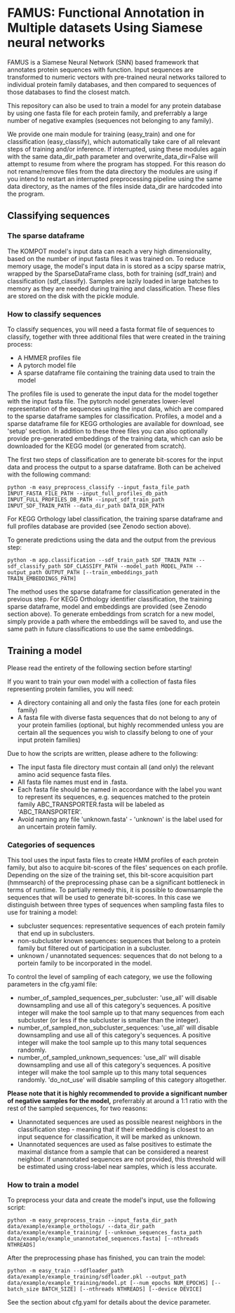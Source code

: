 # FAMUS: Functional Annotation in Multiple datasets Using Siamese neural networks


FAMUS is a Siamese Neural Network (SNN) based framework that annotates protein sequences with function. Input sequences are transformed to numeric vectors with pre-trained neural networks tailored to individual protein family databases, and then compared to sequences of those databases to find the closest match.

This repository can also be used to train a model for any protein database by using one fasta file for each protein family, and preferrably a large number of negative examples (sequences not belonging to any family). 

We provide one main module for training (easy_train) and one for classification (easy_classify), which automatically take care of all relevant steps of training and/or inference. If interrupted, using these modules again with the same data_dir_path parameter and overwrite_data_dir=False will attempt to resume from where the program has stopped. For this reason do not rename/remove files from the data directory the modules are using if you intend to restart an interrupted preprocessing pipeline using the same data directory, as the names of the files inside data_dir are hardcoded into the program.



## Classifying sequences

### The sparse dataframe

The KOMPOT model's input data can reach a very high dimensionality, based on the number of input fasta files it was trained on. To reduce memory usage, the model's input data in is stored as a scipy sparse matrix, wrapped by the SparseDataFrame class, both for training (sdf_train) and classification (sdf_classify). Samples are lazily loaded in large batches to memory as they are needed during training and classification. These files are stored on the disk with the pickle module.

### How to classify sequences

To classify sequences, you will need a fasta format file of sequences to classify, together with three additional files that were created in the training process:
- A HMMER profiles file
- A pytorch model file 
- A sparse dataframe file containing the training data used to train the model

The profiles file is used to generate the input data for the model together with the input fasta file. The pytorch nodel generates lower-level representation of the sequences using the input data, which are compared to the sparse dataframe samples for classification.
Profiles, a model and a sparse dataframe file for KEGG orthologies are available for download, see 'setup' section. In addition to these three files you can also optionally provide pre-generated embeddings of the training data, which can aslo be downloaded for the KEGG model (or generated from scratch).

The first two steps of classification are to generate bit-scores for the input data and process the output to a sparse dataframe. Both can be acheived with the following command:

```
python -m easy_preprocess_classify --input_fasta_file_path INPUT_FASTA_FILE_PATH --input_full_profiles_db_path INPUT_FULL_PROFILES_DB_PATH --input_sdf_train_path INPUT_SDF_TRAIN_PATH --data_dir_path DATA_DIR_PATH
```

For KEGG Orthology label classification, the training sparse dataframe and full profiles database are provided (see Zenodo section above).

To generate predictions using the data and the output from the previous step:

```
python -m app.classification --sdf_train_path SDF_TRAIN_PATH --sdf_classify_path SDF_CLASSIFY_PATH --model_path MODEL_PATH --output_path OUTPUT_PATH [--train_embeddings_path TRAIN_EMBEDDINGS_PATH]
```

The method uses the sparse dataframe for classification generated in the previous step. For KEGG Orthology identifier classification, the training sparse dataframe, model and embeddings are provided (see Zenodo section above). To generate embeddings from scratch for a new model, simply provide a path where the embeddings will be saved to, and use the same path in future classifications to use the same embeddings. 

## Training a model

Please read the entirety of the following section before starting!

If you want to train your own model with a collection of fasta files representing protein families, you will need:
 - A directory containing all and only the fasta files (one for each protein family)
 - A fasta file with diverse fasta sequences that do not belong to any of your protein families (optional, but highly recommended unless you are certain all the sequences you wish to classify belong to one of your input protein families)
 
Due to how the scripts are written, please adhere to the following:
- The input fasta file directory must contain all (and only) the relevant amino acid sequence fasta files.
- All fasta file names must end in .fasta.
- Each fasta file should be named in accordance with the label you want to represent its sequences, e.g. sequences matched to the protein family ABC_TRANSPORTER.fasta will be labeled as 'ABC_TRANSPORTER'.
- Avoid naming any file 'unknown.fasta' - 'unknown' is the label used for an uncertain protein family.

### Categories of sequences

This tool uses the input fasta files to create HMM profiles of each protein family, but also to acquire bit-scores of the files' sequences on each profile. Depending on the size of the training set, this bit-score acquisition part (hmmsearch) of the preprocessing phase can be a significant bottleneck in terms of runtime. To partially remedy this, it is possible to downsample the sequences that will be used to generate bit-scores. In this case we distinguish between three types of sequences when sampling fasta files to use for training a model:

- subcluster sequences: representative sequences of each protein family that end up in subclusters.
- non-subcluster known sequences: sequences that belong to a protein family but filtered out of participation in a subcluster.
- unknown / unannotated sequences: sequences that do not belong to a portein family to be incorporated in the model.

To control the level of sampling of each category, we use the following parameters in the cfg.yaml file:

- number_of_sampled_sequences_per_subcluster: 'use_all' will disable downsampling and use all of this category's sequences. A positive integer will make the tool sample up to that many sequences from each subcluster (or less if the subcluster is smaller than the integer). 
- number_of_sampled_non_subcluster_sequences: 'use_all' will disable downsampling and use all of this category's sequences. A positive integer will make the tool sample up to this many total sequences randomly.
- number_of_sampled_unknown_sequences: 'use_all' will disable downsampling and use all of this category's sequences. A positive integer will make the tool sample up to this many total sequences randomly. 'do_not_use' will disable sampling of this category altogether. 

**Please note that it is highly recommended to provide a significant number of negative samples for the model,** preferrably at around a 1:1 ratio with the rest of the sampled sequences, for two reasons:
- Unannotated sequences are used as possible nearest neighbors in the classification step - meaning that if their embedding is closest to an input sequence for classification, it will be marked as unknown.
- Unannotated sequences are used as false positives to estimate the maximal distance from a sample that can be considered a nearest neighbor. If unannotated sequences are not provided, this threshold will be estimated using cross-label near samples, which is less accurate.

### How to train a model

To preprocess your data and create the model's input, use the following script:

```
python -m easy_preprocess_train --input_fasta_dir_path data/example/example_orthologs/ --data_dir_path data/example/example_training/ [--unknown_sequences_fasta_path data/example/example_unannotated_sequences.fasta] [--nthreads NTHREADS]
```

After the preprocessing phase has finished, you can train the model:

```
python -m easy_train --sdfloader_path data/example/example_training/sdfloader.pkl --output_path data/example/example_training/model.pt [--num_epochs NUM_EPOCHS] [--batch_size BATCH_SIZE] [--nthreads NTHREADS] [--device DEVICE]
```
See the section about cfg.yaml for details about the device parameter.
